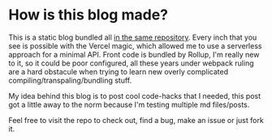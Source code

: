 How is this blog made?
======================

This is a static blog bundled all [in the same repository](https://github.com/carmon/til).
Every inch that you see is possible with the Vercel magic, which allowed me to use a
serverless approach for a minimal API. Front code is bundled by Rollup, I'm really new
to it, so it could be poor configured, all these years under webpack ruling are a hard
obstacule when trying to learn new overly complicated compiling/transpaling/bundling stuff.

My idea behind this blog is to post cool code-hacks that I needed, this post got a little
away to the norm because I'm testing multiple md files/posts. 

Feel free to visit the repo to check out, find a bug, make an issue or just fork it.
